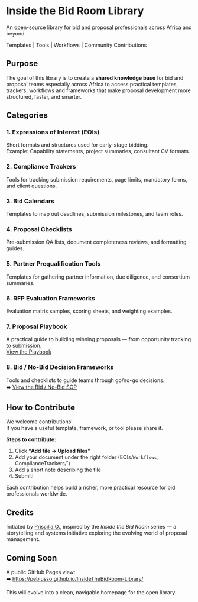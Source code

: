 
# Inside the Bid Room Library  

An open-source library for bid and proposal professionals across Africa and beyond.  

 Templates |  Tools |  Workflows |  Community Contributions  

##  Purpose  

The goal of this library is to create a **shared knowledge base** for bid and proposal teams especially across Africa to access practical templates, trackers, workflows and frameworks that make proposal development more structured, faster, and smarter.  

##  Categories  

### 1. Expressions of Interest (EOIs)  
Short formats and structures used for early-stage bidding.  
Example: Capability statements, project summaries, consultant CV formats.  

### 2. Compliance Trackers  
Tools for tracking submission requirements, page limits, mandatory forms, and client questions.  

### 3. Bid Calendars  
Templates to map out deadlines, submission milestones, and team roles.  

### 4. Proposal Checklists  
Pre-submission QA lists, document completeness reviews, and formatting guides.  

### 5. Partner Prequalification Tools  
Templates for gathering partner information, due diligence, and consortium summaries.  

### 6. RFP Evaluation Frameworks  
Evaluation matrix samples, scoring sheets, and weighting examples.  
### 7. Proposal Playbook  
A practical guide to building winning proposals — from opportunity tracking to submission.  
 [View the Playbook](./ProposalPlaybook/InsideTheBidRoom_ProposalPlaybook.pdf)
### 8. Bid / No-Bid Decision Frameworks  
Tools and checklists to guide teams through go/no-go decisions.  
➡️ [View the Bid / No-Bid SOP](./DecisionFrameworks/BidNoBid_SOP.pdf)


##  How to Contribute  

We welcome contributions!  
If you have a useful template, framework, or tool please share it.  

**Steps to contribute:**  
1. Click **“Add file → Upload files”**  
2. Add your document under the right folder (EOIs/`Workflows, `ComplianceTrackers/`)  
3. Add a short note describing the file  
4. Submit!  

Each contribution helps build a richer, more practical resource for bid professionals worldwide.  

##  Credits  

Initiated by [Priscilla O.](https://www.linkedin.com/in/priscilla-o-), inspired by the *Inside the Bid Room* series — a storytelling and systems initiative exploring the evolving world of proposal management.  

##  Coming Soon  

A public GitHub Pages view:  
➡️ https://peblusso.github.io/InsideTheBidRoom-Library/  

This will evolve into a clean, navigable homepage for the open library.  
